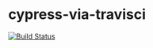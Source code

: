 # cypress-via-travisci

[![Build Status](https://travis-ci.org/riddla/cypress-via-travisci.svg?branch=master)](https://travis-ci.org/riddla/cypress-via-travisci)
